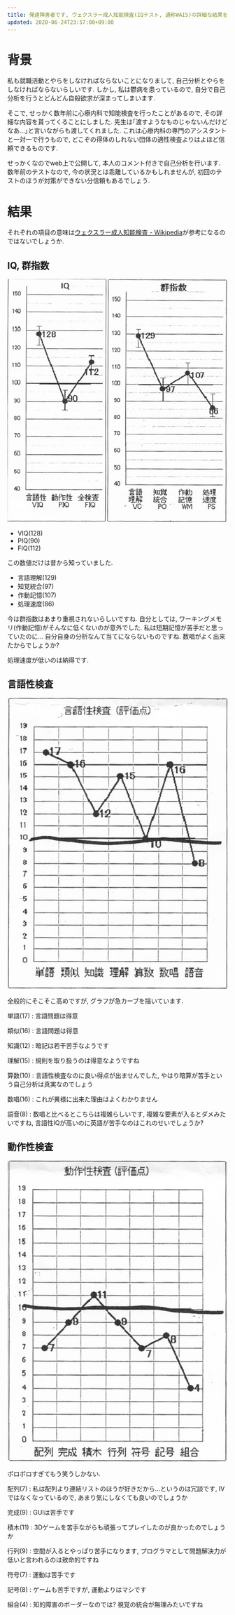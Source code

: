 ```yaml
---
title: 発達障害者です, ウェクスラー成人知能検査(IQテスト, 通称WAIS)の詳細な結果を貰ってきました, 本人が自己分析を行います
updated: 2020-06-24T23:57:00+09:00
---
```


# 背景

私も就職活動とやらをしなければならないことになりまして,
自己分析とやらをしなければならないらしいです.
しかし,
私は鬱病を患っているので,
自分で自己分析を行うとどんどん自殺欲求が深まってしまいます.

そこで,
せっかく数年前に心療内科で知能検査を行ったことがあるので,
その詳細な内容を貰ってくることにしました.
先生は｢渡すようなものじゃないんだけどなあ…｣と言いながらも渡してくれました.
これは心療内科の専門のアシスタントと一対一で行うもので,
どこぞの得体のしれない団体の適性検査よりはよほど信頼できるものです.

せっかくなのでweb上で公開して,
本人のコメント付きで自己分析を行います.
数年前のテストなので,
今の状況とは乖離しているかもしれませんが,
初回のテストのほうが対策ができない分信頼もあるでしょう.

# 結果

それぞれの項目の意味は[ウェクスラー成人知能検査 - Wikipedia](https://ja.wikipedia.org/wiki/%E3%82%A6%E3%82%A7%E3%82%AF%E3%82%B9%E3%83%A9%E3%83%BC%E6%88%90%E4%BA%BA%E7%9F%A5%E8%83%BD%E6%A4%9C%E6%9F%BB)が参考になるのではないでしょうか.

## IQ, 群指数

![IQ, 群指数](/asset/2017-02-08-iq-1.png)

* VIQ(128)
* PIQ(90)
* FIQ(112)

この数値だけは昔から知っていました.

* 言語理解(129)
* 知覚統合(97)
* 作動記憶(107)
* 処理速度(86)

今は群指数はあまり重視されないらしいですね.
自分としては,
ワーキングメモリ(作動記憶)がそんなに低くないのが意外でした.
私は短期記憶が苦手だと思っていたのに…
自分自身の分析なんて当てにならないものですね.
数唱がよく出来たからでしょうか?

処理速度が低いのは納得です.

## 言語性検査

![言語性検査](/asset/2017-02-08-iq-2.png)

全般的にそこそこ高めですが,
グラフが急カーブを描いています.

単語(17)
:    言語問題は得意

類似(16)
:    言語問題は得意

知識(12)
:    暗記は若干苦手なようです

理解(15)
:    規則を取り扱うのは得意なようですね

算数(10)
:    言語性検査なのに良い得点が出ませんでした, やはり暗算が苦手という自己分析は真実なのでしょう

数唱(16)
:    これが異様に出来た理由はよくわかりません

語音(8)
:    数唱と比べるとこちらは複雑らしいです, 複雑な要素が入るとダメみたいですね, 言語性IQが高いのに英語が苦手なのはこれのせいでしょうか?

## 動作性検査

![動作性検査](/asset/2017-02-08-iq-3.png)

ボロボロすぎてもう笑うしかない.

配列(7)
:    私は配列より連結リストのほうが好きだから…というのは冗談です, Ⅳではなくなっているので, あまり気にしなくても良いのでしょうか

完成(9)
:    GUIは苦手です

積木(11)
:    3Dゲームを苦手ながらも頑張ってプレイしたのが良かったのでしょうか

行列(9)
:    空間が入るとやっぱり苦手になります, プログラマとして問題解決力が低いと言われるのは致命的ですね

符号(7)
:    運動は苦手です

記号(8)
:    ゲームも苦手ですが, 運動よりはマシです

組合(4)
:    知的障害のボーダーなのでは? 視覚の統合が無理みたいですね
